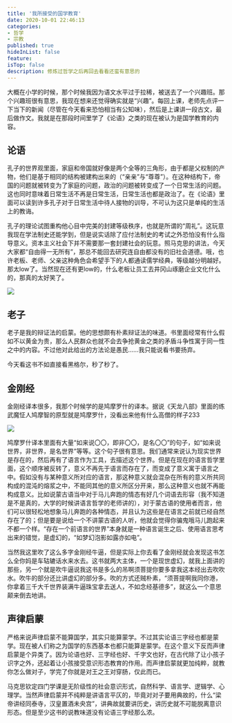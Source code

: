```yaml
---
title: '我所接受的国学教育'
date: 2020-10-01 22:46:13
categories:
- 哲学
- 宗教
published: true
hideInList: false
feature: 
isTop: false
description: 修炼过哲学之后再回去看看还蛮有意思的
---
```

大概在小学的时候，那个时候我因为语文水平过于拉稀，被送去了一个兴趣班。那个兴趣班很有意思，我现在想来还觉得确实就是“兴趣”。每回上课，老师先点评一下当下的新闻（尽管在今天看来恐怕相当有公知味），然后是上课讲一段古文，最后做作文。我就是在那段时间里学了《论语》之类的现在被认为是国学教育的内容。

<!-- more -->

## 论语

孔子的世界观里面，家庭和帝国就好像是两个全等的三角形，由于都是父权制的产物，他们是基于相同的结构被建构出来的（“亲亲”与“尊尊”）。在这种结构下，帝国的问题就被转变为了家庭的问题，政治的问题被转变成了一个日常生活的问题。这也同时意味着日常生活不再是日常生活，日常生活也都是政治了。在《论语》里面可以读到许多孔子对于日常生活中待人接物的训导，不可认为这只是单纯的生活上的教诲。

孔子的理论试图重构他心目中完美的封建等级秩序，也就是所谓的“周礼”。这玩意我现在学法制史还能学到，但是说实话除了应付法制史的考试之外恐怕没有什么指导意义。资本主义社会下并不需要那一套封建社会的玩意。照马克思的讲法，今天大家都“自由得一无所有”，那总不能回去研究连自由都没有的旧社会道德。哦，也许老板、老师、父亲这种角色会希望手下的人都通读儒学经典，等级越分明越好。那太low了。当然现在还有更low的，什么老板让员工去井冈山琢磨企业文化什么的，那真的太好笑了。

![](https://cdn.jsdelivr.net/gh/yuukoamamiya/pic/20201001211804.png)

## 老子

老子是我的辩证法的启蒙。他的思想颇有朴素辩证法的味道。书里面经常有什么假如不以黄金为贵，那么人民群众也就不会去争抢黄金之类的矛盾斗争性寓于同一性之中的内容。不过他对此给出的方法论是愚民……我只能说看书要扬弃。

今天看这书不如直接看黑格尔，秒了秒了。

## 金刚经

金刚经译本很多，我那个时候学的是鸠摩罗什的译本。据说《天龙八部》里面的练武魔怔人鸠摩智的原型就是鸠摩罗什，没看出来他有什么高僧的样子233

![](https://cdn.jsdelivr.net/gh/yuukoamamiya/pic/20201001215448.png)

鸠摩罗什译本里面有大量“如来说〇〇，即非〇〇，是名〇〇”的句子，如“如来说世界，非世界，是名世界”等等。这个句子很有意思。我们通常来说认为现实世界是存在的，然后再有了语言作为工具，去描述这个世界。但是在现在的语言哲学里面，这个顺序被反转了，意义不再先于语言而存在了，而变成了意义寓于语言之中。假如没有与某种意义所对应的语言，那这种意义就会混杂在所有的意义所共同构成的混沌的熔浆之中，不能同其他的意义所区分开来，那么这种意义也就不再能构成意义。比如说蒙古语当中对于马儿奔跑的情态有好几个词语去形容（我不知道是不是真的，大学的时候讲语言哲学的老师讲的），对于蒙古语的使用者而言，他们可以很轻松地想象马儿奔跑的各种情态，并且认为这些是在语言之前就已经自然存在了的；但是要是说给一个不讲蒙古语的人听，他就会觉得你骗鬼哦马儿跑起来不都一个样。“存在一个前语言的世界”本身就是一种语言诞生之后、使用语言思考出来的错觉，是虚幻的，“如梦幻泡影如露亦如电”。

当然我这里吹了这么多字金刚经牛逼，但是实际上你去看了金刚经就会发现这书怎么全你妈是车轱辘话水来水去。这书就两大主体，一个是现世虚幻，就我上面讲的那些，另一个就是吹牛逼说我这书是多么的吊啊须菩提你要多拿我这本经出去吹吹水。吹牛的部分还比讲虚幻的部分多。吹的方式还贼朴素，“须菩提啊我同你港，你拿着三千大千世界装满牛逼珠宝拿去送人，不如念经基德多”，就这么一个意思颠来倒去地讲。

## 声律启蒙

严格来说声律启蒙不能算国学，其实只能算蒙学。不过其实论语三字经也都是蒙学。现在被人们称之为国学的东西基本也都只能算是蒙学。在这个意义下反而声律启蒙是个异类了。因为论语也好、三字经也好、千字文也好，在古代除了让小孩子识字之外，还起着让小孩接受意识形态教育的作用。而声律启蒙就更加纯粹，就教你怎么做对子，学完了你就是对王之王对穿肠，仅此而已。

马克思钦定四门学课是无阶级性的社会意识形式，自然科学、语言学、逻辑学、心理学。当然声律启蒙并不纯粹是讲语言平仄的，毕竟对对子要用典故的，什么“梁帝讲经同泰寺，汉皇置酒未央宫”，讲典故就要讲历史，讲历史就不可能脱离意识形态。但是至少这书的说教味道没有论语三字经那么浓。
